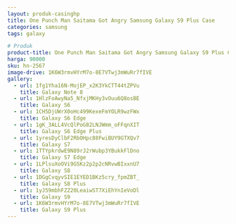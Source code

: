 ```yaml
---
layout: produk-casinghp
title: One Punch Man Saitama Got Angry Samsung Galaxy S9 Plus Case
categories: samsung
tags: galaxy

# Produk
product-title: One Punch Man Saitama Got Angry Samsung Galaxy S9 Plus Case
harga: 90000
sku: hn-2567
image-drive: 1K6W3rmvHYrM7o-8E7VTwj3mWuRr7fIVE
gallery:
  - url: 1fg1Yha16N-MojEP_x2K3YkCTT44tZPVu
    title: Galaxy Note 8
  - url: 1HlzFoAwyNa5_NfxjMKHy3vOuu6Q8osBE
    title: Galaxy S6
  - url: 1CH5DjUWrX0oHc499KexeFmYOLR9wzFWx
    title: Galaxy S6 Edge
  - url: 1gK_3ALL4VcQlPoG82LNJWmm_oFFqnXIT
    title: Galaxy S6 Edge Plus
  - url: 1yresDyClbF2RbOHpc88FwiBUY9GTXQv7
    title: Galaxy S7
  - url: 1TTYpkrdwE9N89rJ2rWubp3YBukkFlDno
    title: Galaxy S7 Edge
  - url: 1LPlsuXoOVi9GSKz2p2p2cNRvwBIxxnU7
    title: Galaxy S8
  - url: 1DGgCvqyvSIE1EYED1BKz5cry_fpmZBT_
    title: Galaxy S8 Plus
  - url: 1yJ59mbhFZZ20LeaiwST7XiEhYnIeVoDl
    title: Galaxy S9
  - url: 1K6W3rmvHYrM7o-8E7VTwj3mWuRr7fIVE
    title: Galaxy S9 Plus
---
```

